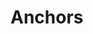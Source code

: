 # Anchors

<include repo_url="https://github.com/foliant-docs/foliantcontrib.anchors.git" path="README.md" sethead="2" nohead="true"></include>
